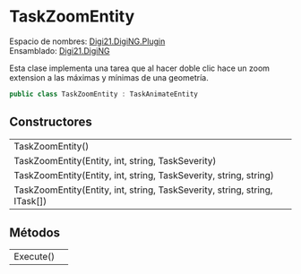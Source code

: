 # TaskZoomEntity

Espacio de nombres: [Digi21.DigiNG.Plugin](/digi3d-net/programacion/.net/referencia/digi21.diging.plugin/)  
Ensamblado: [Digi21.DigiNG](/digi3d-net/programacion/.net/referencia/digi21.diging.plugin/digi21.diging/)

Esta clase implementa una tarea que al hacer doble clic hace un zoom extension a las máximas y mínimas de una geometría.

```csharp
public class TaskZoomEntity : TaskAnimateEntity
```

## Constructores

|  |  |
| :--- | :--- |
| TaskZoomEntity\(\) |  |
| TaskZoomEntity\(Entity, int, string, TaskSeverity\) |  |
| TaskZoomEntity\(Entity, int, string, TaskSeverity, string, string\) |  |
| TaskZoomEntity\(Entity, int, string, TaskSeverity, string, string, ITask\[\]\) |  |

## Métodos

|  |  |
| :--- | :--- |
| Execute\(\) |  |

